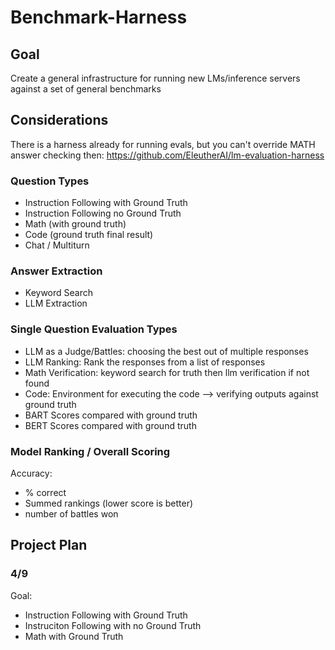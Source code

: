 # Benchmark-Harness

## Goal
Create a general infrastructure for running new LMs/inference servers against a set of general benchmarks

## Considerations
There is a harness already for running evals, but you can't override MATH answer checking then: https://github.com/EleutherAI/lm-evaluation-harness

### Question Types
- Instruction Following with Ground Truth
- Instruction Following no Ground Truth
- Math (with ground truth)
- Code (ground truth final result)
- Chat / Multiturn

### Answer Extraction
- Keyword Search
- LLM Extraction

### Single Question Evaluation Types
- LLM as a Judge/Battles: choosing the best out of multiple responses
- LLM Ranking: Rank the responses from a list of responses
- Math Verification: keyword search for truth then llm verification if not found
- Code: Environment for executing the code --> verifying outputs against ground truth
- BART Scores compared with ground truth
- BERT Scores compared with ground truth

### Model Ranking / Overall Scoring
Accuracy:
- % correct
- Summed rankings (lower score is better)
- number of battles won


## Project Plan
### 4/9
Goal:
- Instruction Following with Ground Truth
- Instruciton Following with no Ground Truth
- Math with Ground Truth

